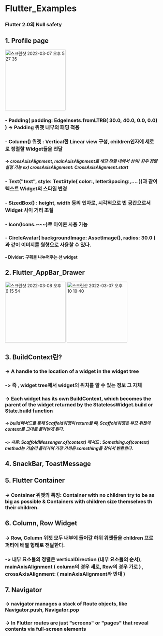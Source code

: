 # Flutter_Examples

### Flutter 2.0의 Null safety 





## 1. Profile page

<img width="200" alt="스크린샷 2022-03-07 오후 5 27 35" src="https://user-images.githubusercontent.com/75043852/156994991-c7bb37cb-f20a-4806-b774-dc3d825cd60b.png">

### - Padding( padding: EdgeInsets.fromLTRB( 30.0, 40.0, 0.0, 0.0) ) -> Padding 위젯 내부의 패딩 적용 
### - Column() 위젯 : Vertical한 Linear view 구성, children인자에 세로로 정렬할 Widget들을 전달
##### -> crossAxisAlignment, mainAxisAlignment로 해당 정렬 내에서 상하/ 좌우 정렬 설정 가능  ex) crossAxisAlignment: CrossAxisAlignment.start
### - Text("text", style: TextStyle( color:, letterSpacing:,.... ))과 같이 텍스트 Widget의 스타일 변경 
### - SizedBox() : height, width 등의 인자로, 시각적으로 빈 공간으로서 Widget 사이 거리 조절
### - Icon(Icons.~~~)로 아이콘 사용 가능 
### - CircleAvatar( backgroundImage: AssetImage(), radios: 30.0 ) 과 같이 이미지를 원형으로 사용할 수 있다.
#### - Divider: 구획을 나누어주는 선 widget


## 2. Flutter_AppBar_Drawer

<p>
  <img width="200" alt="스크린샷 2022-03-08 오후 6 15 54" src="https://user-images.githubusercontent.com/75043852/157205848-41858d18-b3f6-4f94-b529-839088e0b3e6.png">
<img width="200" alt="스크린샷 2022-03-07 오후 10 10 40" src="https://user-images.githubusercontent.com/75043852/157040904-a8218eaa-5c99-483e-a894-79bd625cd7d9.png">
</p>

## 3. BuildContext란?

### -> A handle to the location of a widget in the widget tree
### -> 즉 , widget tree에서 widget의 위치를 알 수 있는 정보 그 자체
### -> Each widget has its own BuildContext, which becomes the parent of the widget returned by the StatelessWidget.build or State.build function
##### -> build메서드를 통해 Scaffold위젯이 return될 때, Scaffold위젯은 부모 위젯의 context를 그대로 물려받게 된다. 
##### -> 사용: ScaffoldMessenger.of(context) 메서드 : Something.of(context) method는 거슬러 올라가며 가장 가까운 something을 찾아서 반환한다. 

## 4. SnackBar, ToastMessage


## 5. Flutter Container

### -> Container 위젯의 특징:  Container with no children try to be as big as possible & Containers with children size themselves th their children.

## 6. Column, Row Widget

### -> Row, Column 위젯 모두 내부에 들어갈 하위 위젯들을 children 프로퍼티에 배열 형태로 전달한다. 
### -> 내부 요소들의 정렬은 verticalDirection (내부 요소들의 순서), mainAxisAlignment ( column의 경우 세로, Row의 경우 가로 ) , crossAxisAlignment:  ( mainAxisAlignment와 반대 )

## 7. Navigator

### -> navigator manages a stack of Route objects, like Navigator.push, Navigator.pop
### -> In Flutter routes are just "screens" or "pages" that reveal contents via full-screen elements
